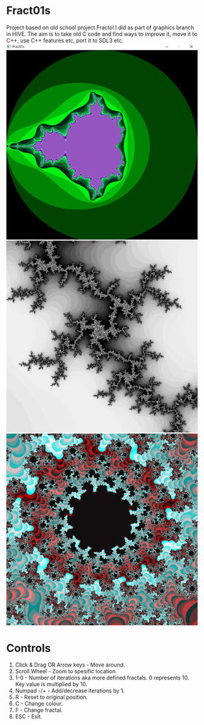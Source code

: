 # Fract01s
Project based on old school project Fractol I did as part of graphics branch in HIVE.
The aim is to take old C code and find ways to improve it, move it to C++, use C++ features etc, port it to SDL3 etc.
![image](./docs/fract01s_example.png)
![image1](./docs/fract01s_example1.png)
![image2](./docs/fract01s_example2.png)

# Controls
1. Click & Drag OR Arrow keys - Move around.
2. Scroll Wheel - Zoom to spesific location.
3. 1-0 - Number of iterations aka more defined fractals. 0 represents 10. Key value is multiplied by 10.
4. Numpad -/+ - Add/decrease iterations by 1.
5. R - Reset to original position.
6. C - Change colour.
7. F - Change fractal.
8. ESC - Exit.
